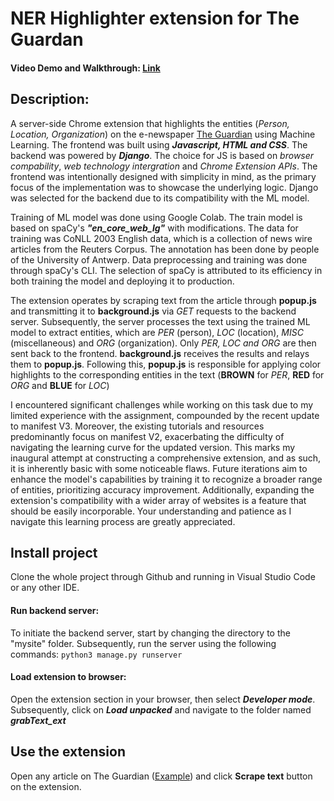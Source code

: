 # NER Highlighter extension for The Guardan
#### Video Demo and Walkthrough: [Link](https://drive.google.com/file/d/1Gh8qJB390toqCRl9i7FI9p8Wl8rduNCn/view)
## Description: 
A server-side Chrome extension that highlights the entities (*Person, Location, Organization*) on the e-newspaper [The Guardian](https://www.theguardian.com/) using Machine Learning. The frontend was built using ***Javascript, HTML and CSS***. The backend was powered by ***Django***. The choice for JS is based on *browser compability*, *web technology intergration* and *Chrome Extension APIs*. The frontend was intentionally designed with simplicity in mind, as the primary focus of the implementation was to showcase the underlying logic. Django was selected for the backend due to its compatibility with the ML model.

Training of ML model was done using Google Colab. The train model is based on spaCy's ***"en_core_web_lg"*** with modifications. The data for training was CoNLL 2003 English data, which is a collection of news wire articles from the Reuters Corpus. The annotation has been done by people of the University of Antwerp. Data preprocessing and training was done through spaCy's CLI. The selection of spaCy is attributed to its efficiency in both training the model and deploying it to production.

The extension operates by scraping text from the article through **popup.js** and transmitting it to **background.js** via *GET* requests to the backend server. Subsequently, the server processes the text using the trained ML model to extract entities, which are *PER* (person), *LOC* (location), *MISC* (miscellaneous) and *ORG* (organization). Only *PER, LOC and ORG* are then sent back to the frontend. **background.js** receives the results and relays them to **popup.js**. Following this, **popup.js** is responsible for applying color highlights to the corresponding entities in the text (**BROWN** for *PER*,   **RED** for *ORG* and **BLUE** for *LOC*)


I encountered significant challenges while working on this task due to my limited experience with the assignment, compounded by the recent update to manifest V3. Moreover, the existing tutorials and resources predominantly focus on manifest V2, exacerbating the difficulty of navigating the learning curve for the updated version. This marks my inaugural attempt at constructing a comprehensive extension, and as such, it is inherently basic with some noticeable flaws. Future iterations aim to enhance the model's capabilities by training it to recognize a broader range of entities, prioritizing accuracy improvement. Additionally, expanding the extension's compatibility with a wider array of websites is a feature that should be easily incorporable. Your understanding and patience as I navigate this learning process are greatly appreciated.

## Install project
Clone the whole project through Github and running in Visual Studio Code or any other IDE. 
#### Run backend server: 
To initiate the backend server, start by changing the directory to the "mysite" folder. Subsequently, run the server using the following commands: `python3 manage.py runserver`
#### Load extension to browser:
Open the extension section in your browser, then select ***Developer mode***. Subsequently, click on ***Load unpacked*** and navigate to the folder named ***grabText_ext***

## Use the extension
Open any article on The Guardian ([Example](https://www.theguardian.com/commentisfree/2023/dec/23/ai-chat-gpt-environmental-impact-energy-carbon-intensive-technology)) and click **Scrape text** button on the extension. 





